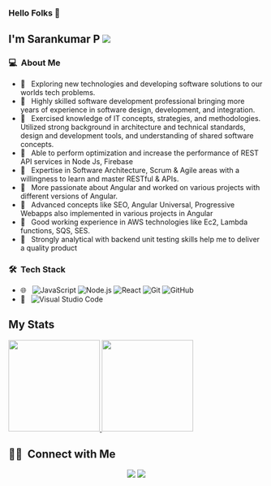 

### Hello Folks 👋

## I'm Sarankumar P ![](https://komarev.com/ghpvc/?username=pbravichandhar&color=brightgreen&label=PROFILE+VIEWS)

### 💻 &nbsp;About Me 

- 🤔 &nbsp; Exploring new technologies and developing software solutions to our worlds tech problems.
- 🤔 &nbsp; Highly skilled software development professional bringing more years of experience in software design, development, and integration.
- 🤔 &nbsp; Exercised knowledge of IT concepts, strategies, and methodologies. Utilized strong background in architecture and technical standards, design and development tools, and understanding of shared software concepts.
- 🤔 &nbsp; Able to perform optimization and increase the performance of REST API services in Node Js, Firebase 
- 🤔 &nbsp; Expertise in Software Architecture, Scrum & Agile areas with a willingness to learn and master RESTful & APIs.
- 🤔 &nbsp; More passionate about Angular and worked on various projects with different versions of Angular.
- 🤔 &nbsp; Advanced concepts like SEO, Angular Universal, Progressive Webapps also implemented in various projects in Angular
- 🤔 &nbsp; Good working experience in AWS technologies like Ec2, Lambda functions, SQS, SES.
- 🤔 &nbsp; Strongly analytical with backend unit testing skills help me to deliver a quality product


### 🛠 &nbsp;Tech Stack

- 🌐 &nbsp;
  ![JavaScript](https://img.shields.io/badge/-JavaScript-333333?style=flat&logo=javascript)
  ![Node.js](https://img.shields.io/badge/-Node.js-333333?style=flat&logo=node.js)
  ![React](https://img.shields.io/badge/-React-333333?style=flat&logo=react)
  ![Git](https://img.shields.io/badge/-Git-333333?style=flat&logo=git)
  ![GitHub](https://img.shields.io/badge/-GitHub-333333?style=flat&logo=github)
- 🔧 &nbsp;
  ![Visual Studio Code](https://img.shields.io/badge/-Visual%20Studio%20Code-333333?style=flat&logo=visual-studio-code&logoColor=007ACC)



## My Stats
<p>
<a href="https://github.com/sarankumarPrakash">
  <img height="180em" src="https://github-readme-stats.vercel.app/api?username=sarankumarPrakash&show_icons=true&theme=radical" />
  <img height="180em" src="https://github-readme-stats-eight-theta.vercel.app/api/top-langs/?username=sarankumarPrakash&theme=radical&layout=compact" />
</a>
</p>


##  🤝🏻 &nbsp;Connect with Me

<p align="center">
<a href="https://www.linkedin.com/in/sarankumarprakash"><img src="https://img.shields.io/badge/-saran%20kumar%20P-0077B5?style=flat-square&logo=Linkedin&logoColor=white"/></a>
<a href="mailto:sarankumar1317@gmail.com"><img src="https://img.shields.io/badge/-sarankumar1317@gmail.com-D14836?style=flat-square&logo=Gmail&logoColor=white"/></a>
